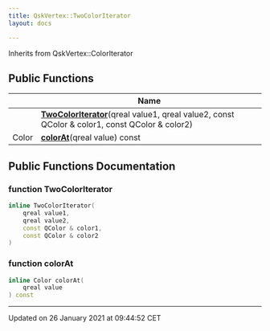 ```yaml
---
title: QskVertex::TwoColorIterator
layout: docs

---
```





Inherits from QskVertex::ColorIterator

## Public Functions

|                | Name           |
| -------------- | -------------- |
| | **[TwoColorIterator](/docs/classes/class_qsk_vertex_1_1_two_color_iterator/#function-twocoloriterator)**(qreal value1, qreal value2, const QColor & color1, const QColor & color2) |
| Color | **[colorAt](/docs/classes/class_qsk_vertex_1_1_two_color_iterator/#function-colorat)**(qreal value) const |

## Public Functions Documentation

### function TwoColorIterator

```cpp
inline TwoColorIterator(
    qreal value1,
    qreal value2,
    const QColor & color1,
    const QColor & color2
)
```


### function colorAt

```cpp
inline Color colorAt(
    qreal value
) const
```


-------------------------------

Updated on 26 January 2021 at 09:44:52 CET